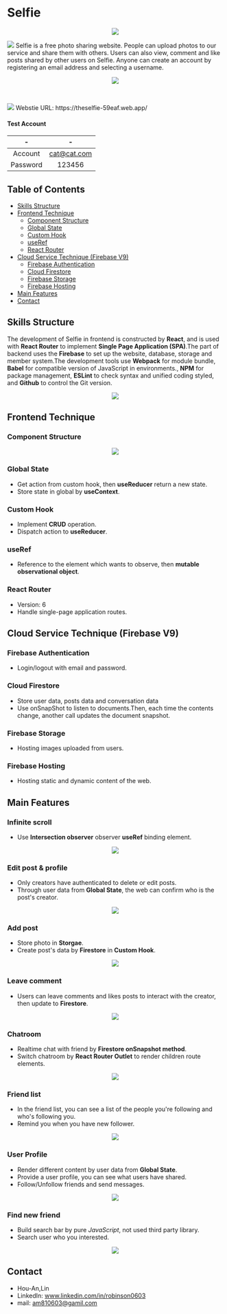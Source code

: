 # Selfie
<p align="center">
  <img src="https://user-images.githubusercontent.com/93252094/173016139-87a0c0ec-046d-4b1f-a6d0-44b4b52406fa.png" />
</p>

<p>
  <img src="https://user-images.githubusercontent.com/93252094/173021335-77343e70-b743-4211-967c-ceed96cbaf7a.png"/>
  Selfie is a free photo sharing website. People can upload photos to our service and share them with others. Users can also view, comment and like posts shared by    other users on Selfie. Anyone can create an account by registering an email address and selecting a username.
</p>

<p align="center">
  <img src="https://user-images.githubusercontent.com/93252094/173027154-edc8fbd6-905c-4db0-a5a2-f0798eb59ab1.gif" />
</p>
<br />
<p>
  <img src="https://user-images.githubusercontent.com/93252094/173026944-30e89b38-1971-4905-8fa8-3200dd9e4a73.png"/>
    Webstie URL: https://theselfie-59eaf.web.app/
</p>

<h4>Test Account<h4/>

|    -    |        -    | 
| :-------------: |:-------------:| 
| Account     | cat@cat.com |
| Password      | 123456   | 

## Table of Contents ##
+ [Skills Structure](#skills-structure)
+ [Frontend Technique](#frontend-technique)
    + [Component Structure](#component-structure)
    + [Global State](#global-state)
    + [Custom Hook](#custom-hook)
    + [useRef](#useref)
    + [React Router](#react-router)
+ [Cloud Service Technique (Firebase V9)](#cloud-service-technique-firebase-v9)
    + [Firebase Authentication](#firebase-authentication)
    + [Cloud Firestore](#cloud-firestore)
    + [Firebase Storage](#firebase-storage)
    + [Firebase Hosting](#firebase-hosting)
+ [Main Features](#main-features)
+ [Contact](#contact)
## Skills Structure
The development of Selfie in frontend is constructed by **React**, and is used with **React Router** to implement **Single Page Application (SPA)**.The part of backend
uses the **Firebase** to set up the website, database, storage and member system.The development tools use **Webpack** for module bundle, **Babel** for compatible version of JavaScript in environments., **NPM** for package management, **ESLint** to check syntax and unified coding styled, and **Github** to control the Git version. 
 <br/>
<p align="center">
  <img src="https://user-images.githubusercontent.com/93252094/175025779-6ca564a8-4831-4e63-98fe-868634c8f683.png"/>
</p>

## Frontend Technique
### Component Structure
<p align="center">
  <img src="https://user-images.githubusercontent.com/93252094/175045409-83452f97-3837-4020-bf26-74f8e81bdffa.png"/>
</p>
  
### Global State
+ Get action from custom hook, then **useReducer** return a new state.
+ Store state in global by **useContext**.
### Custom Hook
+ Implement **CRUD** operation.
+ Dispatch action to **useReducer**.
### useRef
+ Reference to the element which wants to observe, then **mutable observational object**.  
### React Router
+ Version: 6
+ Handle single-page application routes. 
  
## Cloud Service Technique (Firebase V9)
### Firebase Authentication
+ Login/logout with email and password.
### Cloud Firestore
+ Store user data, posts data and conversation data
+ Use onSnapShot to listen to documents.Then, each time the contents change, another call updates the document snapshot.
### Firebase Storage
+ Hosting images uploaded from users.
### Firebase Hosting
+ Hosting static and dynamic content of the web.
## Main Features
### Infinite scroll
+ Use **Intersection observer** observer **useRef** binding element.
<p align="center">
  <img src="https://user-images.githubusercontent.com/93252094/175103275-e53ea392-f368-4c64-ae12-0cba3d5a679c.gif" />
</p>
  
### Edit post & profile
+ Only creators have authenticated to delete or edit posts.
+ Through user data from **Global State**, the web can confirm who is the post's creator.
<p align="center">
  <img src="https://user-images.githubusercontent.com/93252094/173233730-4552f312-8a68-4bbb-9914-94a044a11750.gif" />
</p>

### Add post
+ Store photo in **Storgae**.
+ Create post's data by **Firestore** in **Custom Hook**.
<p align="center">
  <p align="center"><img src="https://user-images.githubusercontent.com/93252094/173230049-ce3ab034-5c09-4b72-858a-aa2332b18b79.gif" />
</p>

### Leave comment 
+ Users can leave comments and likes posts to interact with the creator, then update to **Firestore**.
<p align="center">
  <img src="https://user-images.githubusercontent.com/93252094/173234533-4ff21704-3666-461b-a3e6-374b8ab88bce.gif" />
</p>

### Chatroom
+ Realtime chat with friend by **Firestore onSnapshot method**.
+ Switch chatroom by **React Router Outlet** to render children route elements.
<p align="center">
  <img src="https://user-images.githubusercontent.com/93252094/173236873-79585239-30b4-476b-b771-58c95037c080.gif" />
</p>
  
### Friend list
+ In the friend list, you can see a list of the people you're following and who's following you.
+ Remind you when you have new follower.
<p align="center">
  <img src="https://user-images.githubusercontent.com/93252094/173234533-4ff21704-3666-461b-a3e6-374b8ab88bce.gif" />
</p>

### User Profile
+ Render different content by user data from **Global State**.
+ Provide a user profile, you can see what users have shared.
+ Follow/Unfollow friends and send messages.
<p align="center">
  <img src="https://user-images.githubusercontent.com/93252094/173234680-a42e4782-c217-4e72-bf29-37cbe0a12dda.gif" />
</p>
  
### Find new friend
+ Build search bar by pure *JavaScript*, not used third party library.
+ Search user who you interested.
<p align="center">
  <img src="https://user-images.githubusercontent.com/93252094/173241998-4f520ab2-eb69-4a5d-b121-88f90a601b15.gif" />
</p>

## Contact
+ Hou-An,Lin
+ LinkedIn: www.linkedin.com/in/robinson0603
+ mail: am810603@gamil.com
